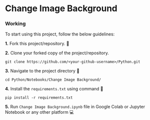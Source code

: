 # Change Image Background

### Working
To start using this project, follow the below guidelines: 

**1.**  Fork this project/repository. 🍴

**2.**  Clone your forked copy of the project/repository.

```
git clone https://github.com/<your-github-username>/Python.git
```

**3.** Navigate to the project directory :file_folder: 

```
cd Python/Notebooks/Change Image Background/
```

**4.** Install the `requirements.txt` using command 🔧

```
pip install -r requirements.txt
```

**5.** Run `Change Image Background.ipynb` file in Google Colab or Jupyter Notebook or any other platform 💻
